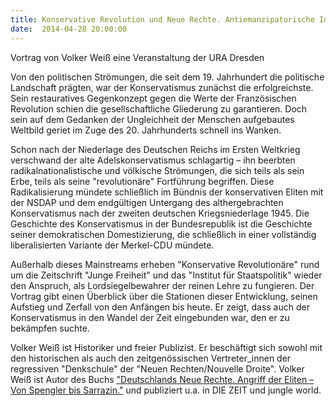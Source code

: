 ```yaml
---
title: Konservative Revolution und Neue Rechte. Antiemanzipatorische Ideen im intellektuellen Gewand
date:  2014-04-28 20:00:00
---
```


Vortrag von Volker Weiß eine Veranstaltung der URA Dresden



Von den politischen Strömungen, die seit dem 19. Jahrhundert die
politische Landschaft prägten, war der Konservatismus zunächst die
erfolgreichste. Sein restauratives Gegenkonzept gegen die Werte der
Französischen Revolution schien die gesellschaftliche Gliederung zu
garantieren. Doch sein auf dem Gedanken der Ungleichheit der Menschen
aufgebautes Weltbild geriet im Zuge des 20. Jahrhunderts schnell ins
Wanken.


Schon nach der Niederlage des Deutschen Reichs im Ersten Weltkrieg
verschwand der alte Adelskonservatismus schlagartig – ihn beerbten
radikalnationalistische und völkische Strömungen, die sich teils als sein
Erbe, teils als seine "revolutionäre" Fortführung begriffen. Diese
Radikalisierung mündete schließlich im Bündnis der konservativen Eliten
mit der NSDAP und dem endgültigen Untergang des althergebrachten
Konservatismus nach der zweiten deutschen Kriegsniederlage 1945. Die
Geschichte des Konservatismus in der Bundesrepublik ist die Geschichte
seiner demokratischen Domestizierung, die schließlich in einer vollständig
liberalisierten Variante der Merkel-CDU mündete.


Außerhalb dieses Mainstreams erheben "Konservative Revolutionäre" rund
um die Zeitschrift "Junge Freiheit" und das "Institut für Staatspolitik"
wieder den Anspruch, als Lordsiegelbewahrer der reinen Lehre zu
fungieren. Der Vortrag gibt einen Überblick über die Stationen dieser
Entwicklung, seinen Aufstieg und Zerfall von den Anfängen bis heute. Er
zeigt, dass auch der Konservatismus in den Wandel der Zeit eingebunden
war, den er zu bekämpfen suchte.


Volker Weiß ist Historiker und freier Publizist. Er beschäftigt sich
sowohl mit den historischen als auch den zeitgenössischen Vertreter_innen
der regressiven "Denkschule" der "Neuen Rechten/Nouvelle Droite". Volker
Weiß ist Autor des Buchs <a href="http://www.schoeningh.de/katalog/titel/978-3-506-77111-7.html">"Deutschlands
Neue Rechte. Angriff der Eliten – Von Spengler bis Sarrazin."</a> und
publiziert u.a. in DIE ZEIT und jungle world.


